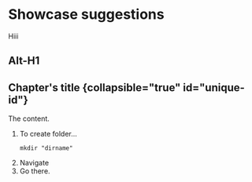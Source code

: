 # Showcase suggestions

Hiii

Alt-H1
------

## Chapter's title {collapsible="true" id="unique-id"}

The content.

1. To create folder...
    ```Shell
    mkdir "dirname"
    ```
2. Navigate
3. Go there.